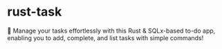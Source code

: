 # rust-task
📝 Manage your tasks effortlessly with this Rust &amp; SQLx-based to-do app, enabling you to add, complete, and list tasks with simple commands!
